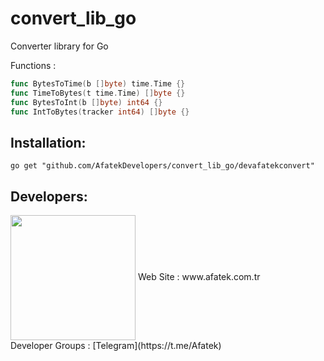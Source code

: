 # convert_lib_go

Converter library for Go

Functions :

```go
func BytesToTime(b []byte) time.Time {}
func TimeToBytes(t time.Time) []byte {}
func BytesToInt(b []byte) int64 {}
func IntToBytes(tracker int64) []byte {}
```

## Installation:

```
go get "github.com/AfatekDevelopers/convert_lib_go/devafatekconvert"
```

## Developers:
<img src="https://github.com/AfatekDevelopers/companyfiles/blob/master/afatek-logo.png?raw=true" width="200" align="center"/>
Web Site        : www.afatek.com.tr <br />
Developer Groups : [Telegram](https://t.me/Afatek) <br />